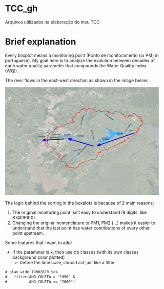 # TCC_gh
Arquivos utilizados na elaboração do meu TCC

# Brief explanation
Every boxplot means a monitoring point (Ponto de monitoramento (or PM) in portuguese). My goal here is to analyze the evolution between decades of each water quality parameter that compounds the Water Quality Index (WQI).

The river flows in the east-west direction as shown in the image below.

![](images/paste-7AD7027F.png)

The logic behind the sorting in the boxplots is because of 2 main reasons:

1.  The original monitoring point isn’t easy to understand (8 digits, like 87409900)
2.  Changing the original nomenclature to PM1, PM2 (…) makes it easier to understand that the last point has water contributions of every other point upstream.

Some features that I want to add: 

* If the parameter is x, then use x’s classes (with its own classes background color plotted) 
    * Define the timescale, should act just like a filter

```{r p1 example}
# plan_wide_19902020 %>%
#   filter(ANO_COLETA > "1990" &
#          ANO_COLETA <= "2000")
```
